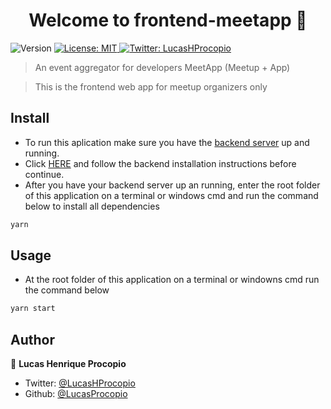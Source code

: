 <h1 align="center">Welcome to frontend-meetapp 👋</h1>
<p>
  <img alt="Version" src="https://img.shields.io/badge/version-0.1.0-blue.svg?cacheSeconds=2592000" />
  <a href="#" target="_blank">
    <img alt="License: MIT" src="https://img.shields.io/badge/License-MIT-yellow.svg" />
  </a>
  <a href="https://twitter.com/LucasHProcopio" target="_blank">
    <img alt="Twitter: LucasHProcopio" src="https://img.shields.io/twitter/follow/LucasHProcopio.svg?style=social" />
  </a>
</p>

> An event aggregator for developers MeetApp (Meetup + App)

> This is the frontend web app for meetup organizers only

## Install

- To run this aplication make sure you have the [backend server](https://github.com/LucasProcopio/backend-meetapp) up and running.
- Click [HERE](https://github.com/LucasProcopio/backend-meetapp) and follow the backend installation instructions before continue.
- After you have your backend server up an running, enter the root folder of this application on a terminal or windows cmd and run the command below to install all dependencies

```sh
yarn
```

## Usage

- At the root folder of this application on a terminal or windowns cmd run the command below

```sh
yarn start
```

## Author

👤 **Lucas Henrique Procopio**

- Twitter: [@LucasHProcopio](https://twitter.com/LucasHProcopio)
- Github: [@LucasProcopio](https://github.com/LucasProcopio)
